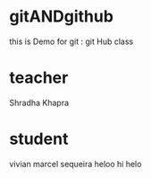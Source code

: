 # gitANDgithub
this is Demo for git : git Hub class

# teacher 
Shradha Khapra

# student 
vivian marcel sequeira heloo hi helo